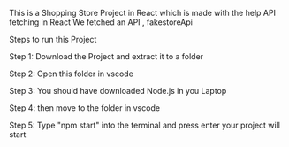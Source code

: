 This is a Shopping Store Project in React which is made with the help API fetching in React 
We fetched an API , fakestoreApi

Steps to run this Project

Step 1: Download the Project and extract it to a folder

Step 2: Open this folder in vscode

Step 3: You should have downloaded Node.js in you Laptop

Step 4: then move to the folder in vscode 

Step 5: Type "npm start" into the terminal and press enter your project will start
